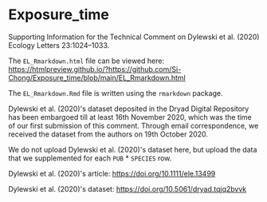 # Exposure_time
Supporting Information for the Technical Comment on Dylewski et al. (2020) Ecology Letters 23:1024–1033.

The `EL_Rmarkdown.html` file can be viewed here: https://htmlpreview.github.io/?https://github.com/Si-Chong/Exposure_time/blob/main/EL_Rmarkdown.html

The `EL_Rmarkdown.Rmd` file is written using the `rmarkdown` package.

Dylewski et al. (2020)'s dataset deposited in the Dryad Digital Repository has been embargoed till at least 16th November 2020, which was the time of our first submission of this comment. Through email correspondence, we received the dataset from the authors on 19th October 2020.

We do not upload Dylewski et al. (2020)'s dataset here, but upload the data that we supplemented for each `PUB` * `SPECIES` row.

Dylewski et al. (2020)'s article: https://doi.org/10.1111/ele.13499

Dylewski et al. (2020)'s dataset: https://doi.org/10.5061/dryad.tqjq2bvvk
